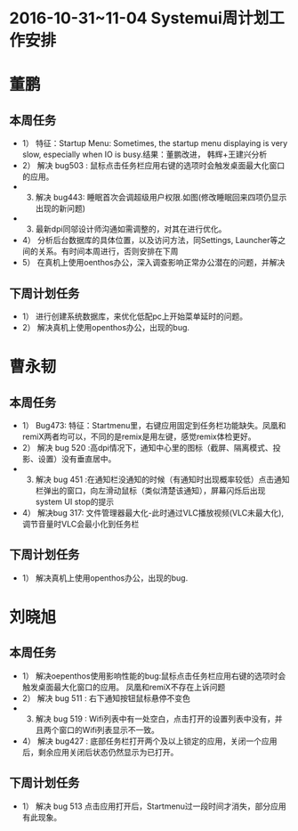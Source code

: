 # 2016-10-31~11-04 Systemui周计划工作安排
# 董鹏
## 本周任务
  - 1） 特征：Startup Menu: Sometimes, the startup menu displaying is very slow, especially when IO is busy.结果：董鹏改进， 韩辉+王建兴分析
  - 2） 解决 bug503 : 鼠标点击任务栏应用右键的选项时会触发桌面最大化窗口的应用。
  - 3)  解决 bug443: 睡眠首次会调超级用户权限.如图(修改睡眠回来四项仍显示出现的新问题)
  - 3)  最新dpi同邬设计师沟通如需调整的，对其在进行优化。
  - 4） 分析后台数据库的具体位置，以及访问方法，同Settings, Launcher等之间的关系。有时间本周进行，否则安排在下周
  - 5） 在真机上使用oenthos办公，深入调查影响正常办公潜在的问题，并解决
  
## 下周计划任务
  - 1） 进行创建系统数据库，来优化低配pc上开始菜单延时的问题。
  - 2） 解决真机上使用openthos办公，出现的bug.
  
#
# 曹永韧
## 本周任务
  - 1） Bug473: 特征：Startmenu里，右键应用固定到任务栏功能缺失。凤凰和remiX两者均可以，不同的是remix是用左键，感觉remix体检更好。
  - 2） 解决 bug 520 :高dpi情况下，通知中心里的图标（截屏、隔离模式、投影、设置）没有垂直居中。
  - 3)  解决 bug 451 :在通知栏没通知的时候（有通知时出现概率较低）点击通知栏弹出的窗口，向左滑动鼠标（类似清楚该通知），屏幕闪烁后出现system UI stop的提示
  - 4） 解决bug 317: 文件管理器最大化-此时通过VLC播放视频(VLC未最大化),调节音量时VLC会最小化到任务栏
  
## 下周计划任务
  - 1） 解决真机上使用openthos办公，出现的bug.


#  
# 刘晓旭
## 本周任务
  - 1） 解决oepenthos使用影响性能的bug:鼠标点击任务栏应用右键的选项时会触发桌面最大化窗口的应用。 凤凰和remiX不存在上诉问题
  - 2） 解决 bug 511 : 右下通知按钮鼠标悬停不变色
  - 3)  解决 bug 519 : Wifi列表中有一处空白，点击打开的设置列表中没有，并且两个窗口的Wifi列表显示不一致。
  - 4） 解决 bug427 : 底部任务栏打开两个及以上锁定的应用，关闭一个应用后，剩余应用关闭后状态仍然显示为已打开。
 
  
## 下周计划任务
  - 1） 解决 bug 513 点击应用打开后，Startmenu过一段时间才消失，部分应用有此现象。

  
